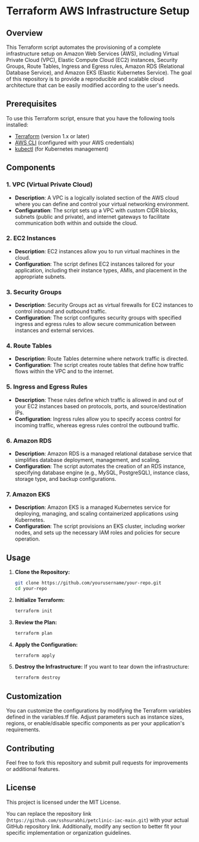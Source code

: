 # Terraform AWS Infrastructure Setup

## Overview

This Terraform script automates the provisioning of a complete infrastructure setup on Amazon Web Services (AWS), including Virtual Private Cloud (VPC), Elastic Compute Cloud (EC2) instances, Security Groups, Route Tables, Ingress and Egress rules, Amazon RDS (Relational Database Service), and Amazon EKS (Elastic Kubernetes Service). The goal of this repository is to provide a reproducible and scalable cloud architecture that can be easily modified according to the user's needs.

## Prerequisites

To use this Terraform script, ensure that you have the following tools installed:

- [Terraform](https://www.terraform.io/downloads.html) (version 1.x or later)
- [AWS CLI](https://aws.amazon.com/cli/) (configured with your AWS credentials)
- [kubectl](https://kubernetes.io/docs/tasks/tools/install-kubectl/) (for Kubernetes management)

## Components

### 1. VPC (Virtual Private Cloud)

- **Description**: A VPC is a logically isolated section of the AWS cloud where you can define and control your virtual networking environment.
- **Configuration**: The script sets up a VPC with custom CIDR blocks, subnets (public and private), and internet gateways to facilitate communication both within and outside the cloud.

### 2. EC2 Instances

- **Description**: EC2 instances allow you to run virtual machines in the cloud.
- **Configuration**: The script defines EC2 instances tailored for your application, including their instance types, AMIs, and placement in the appropriate subnets.

### 3. Security Groups

- **Description**: Security Groups act as virtual firewalls for EC2 instances to control inbound and outbound traffic.
- **Configuration**: The script configures security groups with specified ingress and egress rules to allow secure communication between instances and external services.

### 4. Route Tables

- **Description**: Route Tables determine where network traffic is directed.
- **Configuration**: The script creates route tables that define how traffic flows within the VPC and to the internet.

### 5. Ingress and Egress Rules

- **Description**: These rules define which traffic is allowed in and out of your EC2 instances based on protocols, ports, and source/destination IPs.
- **Configuration**: Ingress rules allow you to specify access control for incoming traffic, whereas egress rules control the outbound traffic.

### 6. Amazon RDS

- **Description**: Amazon RDS is a managed relational database service that simplifies database deployment, management, and scaling.
- **Configuration**: The script automates the creation of an RDS instance, specifying database engine (e.g., MySQL, PostgreSQL), instance class, storage type, and backup configurations.

### 7. Amazon EKS

- **Description**: Amazon EKS is a managed Kubernetes service for deploying, managing, and scaling containerized applications using Kubernetes.
- **Configuration**: The script provisions an EKS cluster, including worker nodes, and sets up the necessary IAM roles and policies for secure operation.

## Usage

1. **Clone the Repository:**
   ```bash
   git clone https://github.com/yourusername/your-repo.git
   cd your-repo
2. **Initialize Terraform:**
    ```bash
    terraform init
3. **Review the Plan:**
    ```bash
    terraform plan
4. **Apply the Configuration:**
    ```bash
    terraform apply
5. **Destroy the Infrastructure:**
If you want to tear down the infrastructure:
    ```bash
    terraform destroy

## Customization
You can customize the configurations by modifying the Terraform variables defined in the variables.tf file. Adjust parameters such as instance sizes, regions, or enable/disable specific components as per your application's requirements.

## Contributing
Feel free to fork this repository and submit pull requests for improvements or additional features.

## License
This project is licensed under the MIT License.

You can replace the repository link (`https://github.com/sshsurabhi/petclinic-iac-main.git`) with your actual GitHub repository link. Additionally, modify any section to better fit your specific implementation or organization guidelines.